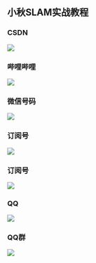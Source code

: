 ## 小秋SLAM实战教程

### CSDN
![](./iamge/csdn.jpg)

### 哔哩哔哩
![](./iamge/bilibili.jpg)

### 微信号码
![](./iamge/weixin.jpg)

### 订阅号
![](./iamge/xiaoqiuslambiji.jpg)

### 订阅号
![](./iamge/xiaoqiuslamshizhanjiaocheng.jpg)

### QQ
![](./iamge/qq.jpg)

### QQ群
![](./iamge/qqqun.jpg)
